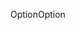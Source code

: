 <span data-ttu-id="188b8-101">Option</span><span class="sxs-lookup"><span data-stu-id="188b8-101">Option</span></span>